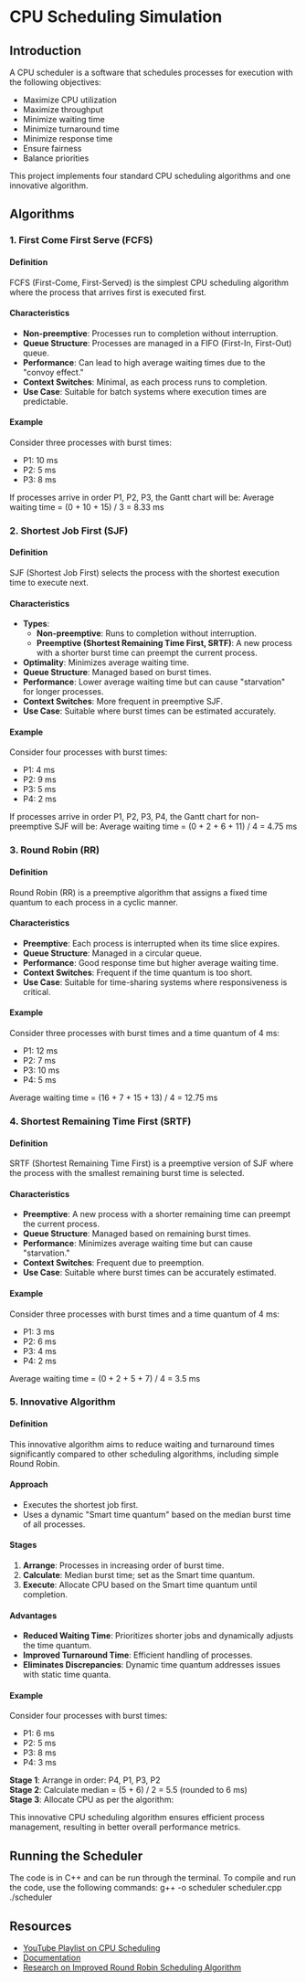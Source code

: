 # CPU Scheduling Simulation

## Introduction

A CPU scheduler is a software that schedules processes for execution with the following objectives:
- Maximize CPU utilization
- Maximize throughput
- Minimize waiting time
- Minimize turnaround time
- Minimize response time
- Ensure fairness
- Balance priorities

This project implements four standard CPU scheduling algorithms and one innovative algorithm.

## Algorithms

### 1. First Come First Serve (FCFS)

#### Definition
FCFS (First-Come, First-Served) is the simplest CPU scheduling algorithm where the process that arrives first is executed first.

#### Characteristics
- **Non-preemptive**: Processes run to completion without interruption.
- **Queue Structure**: Processes are managed in a FIFO (First-In, First-Out) queue.
- **Performance**: Can lead to high average waiting times due to the "convoy effect."
- **Context Switches**: Minimal, as each process runs to completion.
- **Use Case**: Suitable for batch systems where execution times are predictable.

#### Example
Consider three processes with burst times:
- P1: 10 ms
- P2: 5 ms
- P3: 8 ms

If processes arrive in order P1, P2, P3, the Gantt chart will be:
Average waiting time = (0 + 10 + 15) / 3 = 8.33 ms

### 2. Shortest Job First (SJF)

#### Definition
SJF (Shortest Job First) selects the process with the shortest execution time to execute next.

#### Characteristics
- **Types**:
  - **Non-preemptive**: Runs to completion without interruption.
  - **Preemptive (Shortest Remaining Time First, SRTF)**: A new process with a shorter burst time can preempt the current process.
- **Optimality**: Minimizes average waiting time.
- **Queue Structure**: Managed based on burst times.
- **Performance**: Lower average waiting time but can cause "starvation" for longer processes.
- **Context Switches**: More frequent in preemptive SJF.
- **Use Case**: Suitable where burst times can be estimated accurately.

#### Example
Consider four processes with burst times:
- P1: 4 ms
- P2: 9 ms
- P3: 5 ms
- P4: 2 ms

If processes arrive in order P1, P2, P3, P4, the Gantt chart for non-preemptive SJF will be:
Average waiting time = (0 + 2 + 6 + 11) / 4 = 4.75 ms

### 3. Round Robin (RR)

#### Definition
Round Robin (RR) is a preemptive algorithm that assigns a fixed time quantum to each process in a cyclic manner.

#### Characteristics
- **Preemptive**: Each process is interrupted when its time slice expires.
- **Queue Structure**: Managed in a circular queue.
- **Performance**: Good response time but higher average waiting time.
- **Context Switches**: Frequent if the time quantum is too short.
- **Use Case**: Suitable for time-sharing systems where responsiveness is critical.

#### Example
Consider three processes with burst times and a time quantum of 4 ms:
- P1: 12 ms
- P2: 7 ms
- P3: 10 ms
- P4: 5 ms

Average waiting time = (16 + 7 + 15 + 13) / 4 = 12.75 ms

### 4. Shortest Remaining Time First (SRTF)

#### Definition
SRTF (Shortest Remaining Time First) is a preemptive version of SJF where the process with the smallest remaining burst time is selected.

#### Characteristics
- **Preemptive**: A new process with a shorter remaining time can preempt the current process.
- **Queue Structure**: Managed based on remaining burst times.
- **Performance**: Minimizes average waiting time but can cause "starvation."
- **Context Switches**: Frequent due to preemption.
- **Use Case**: Suitable where burst times can be accurately estimated.

#### Example
Consider three processes with burst times and a time quantum of 4 ms:
- P1: 3 ms
- P2: 6 ms
- P3: 4 ms
- P4: 2 ms

Average waiting time = (0 + 2 + 5 + 7) / 4 = 3.5 ms

### 5. Innovative Algorithm

#### Definition
This innovative algorithm aims to reduce waiting and turnaround times significantly compared to other scheduling algorithms, including simple Round Robin.

#### Approach
- Executes the shortest job first.
- Uses a dynamic "Smart time quantum" based on the median burst time of all processes.

#### Stages
1. **Arrange**: Processes in increasing order of burst time.
2. **Calculate**: Median burst time; set as the Smart time quantum.
3. **Execute**: Allocate CPU based on the Smart time quantum until completion.

#### Advantages
- **Reduced Waiting Time**: Prioritizes shorter jobs and dynamically adjusts the time quantum.
- **Improved Turnaround Time**: Efficient handling of processes.
- **Eliminates Discrepancies**: Dynamic time quantum addresses issues with static time quanta.

#### Example
Consider four processes with burst times:
- P1: 6 ms
- P2: 5 ms
- P3: 8 ms
- P4: 3 ms

**Stage 1**: Arrange in order: P4, P1, P3, P2  
**Stage 2**: Calculate median = (5 + 6) / 2 = 5.5 (rounded to 6 ms)  
**Stage 3**: Allocate CPU as per the algorithm:

This innovative CPU scheduling algorithm ensures efficient process management, resulting in better overall performance metrics.

## Running the Scheduler

The code is in C++ and can be run through the terminal.
  To compile and run the code, use the following commands:
  g++ -o scheduler scheduler.cpp
  ./scheduler

## Resources

- [YouTube Playlist on CPU Scheduling]( https://www.youtube.com/watch?v=EWkQl0n0w5M&list=PLBlnK6fEyqRitWSE_AyyySWfhRgyA-rHk )
- [Documentation](https://www.kernel.org/doc/html/v4.16/process/howto.html)
- [Research on Improved Round Robin Scheduling Algorithm](https://www.researchgate.net/publication/49619229_An_Improved_Round_Robin_Schedduling_Algorithm_for_CPU_Scheduling)

